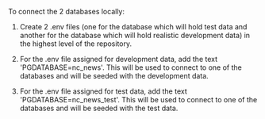 To connect the 2 databases locally:

1. Create 2 .env files (one for the database which will hold test data and another for the database which will hold realistic development data) in the highest level of the repository.

2. For the .env file assigned for development data, add the text 'PGDATABASE=nc_news'. This will be used to connect to one of the databases and will be seeded with the development data.

3. For the .env file assigned for test data, add the text 'PGDATABASE=nc_news_test'. This will be used to connect to one of the databases and will be seeded with the test data.
